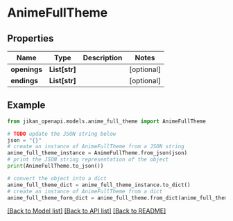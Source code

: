 # AnimeFullTheme


## Properties

Name | Type | Description | Notes
------------ | ------------- | ------------- | -------------
**openings** | **List[str]** |  | [optional] 
**endings** | **List[str]** |  | [optional] 

## Example

```python
from jikan_openapi.models.anime_full_theme import AnimeFullTheme

# TODO update the JSON string below
json = "{}"
# create an instance of AnimeFullTheme from a JSON string
anime_full_theme_instance = AnimeFullTheme.from_json(json)
# print the JSON string representation of the object
print(AnimeFullTheme.to_json())

# convert the object into a dict
anime_full_theme_dict = anime_full_theme_instance.to_dict()
# create an instance of AnimeFullTheme from a dict
anime_full_theme_form_dict = anime_full_theme.from_dict(anime_full_theme_dict)
```
[[Back to Model list]](../README.md#documentation-for-models) [[Back to API list]](../README.md#documentation-for-api-endpoints) [[Back to README]](../README.md)



